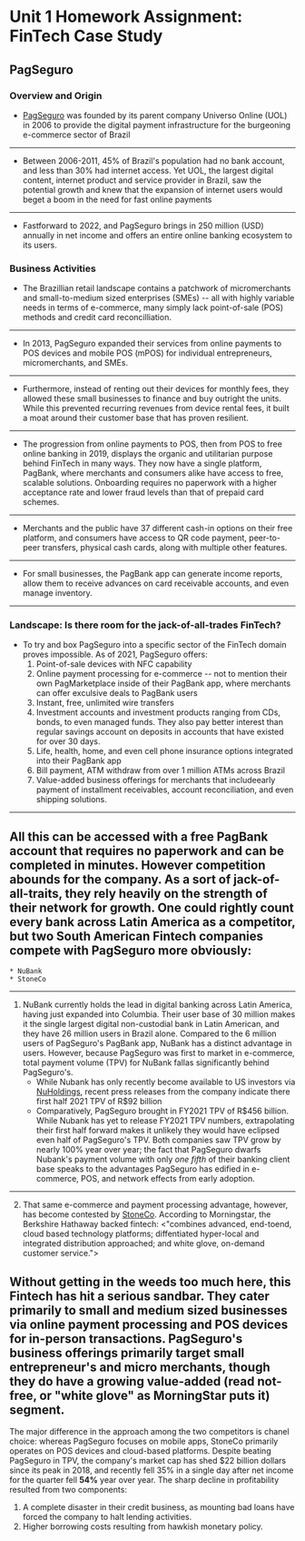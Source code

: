 # Unit 1 Homework Assignment: FinTech Case Study

## PagSeguro
### Overview and Origin
* [PagSeguro](https://finance.yahoo.com/quote/PAGS?p=PAGS&.tsrc=fin-srch) was founded by its parent company Universo Online (UOL) in 2006 to provide the digital payment infrastructure for the burgeoning e-commerce sector of Brazil
---
* Between 2006-2011, 45% of Brazil's population had no bank account, and less than 30% had internet access. Yet UOL, the largest digital content, internet product and service provider in Brazil, saw the potential growth and knew that the expansion of internet users would beget a boom in the need for fast online payments
---
* Fastforward to 2022, and PagSeguro brings in 250 million (USD) annually in net income and offers an entire online banking ecosystem to its users. 


### Business Activities
* The Brazillian retail landscape contains a patchwork of micromerchants and small-to-medium sized enterprises (SMEs) -- all with highly variable needs in terms of e-commerce, many simply lack point-of-sale (POS) methods and credit card reconcilliation.
---
* In 2013, PagSeguro expanded their services from online payments to POS devices and mobile POS (mPOS) for individual entrepreneurs, micromerchants, and SMEs. 
---
* Furthermore, instead of renting out their devices for monthly fees, they allowed these small businesses to finance and buy outright the units. While this prevented recurring revenues from device rental fees, it built a moat around their customer base that has proven resilient. 
---
* The progression from online payments to POS, then from POS to free online banking in 2019, displays the organic and utilitarian purpose behind FinTech in many ways. They now have a single platform, PagBank, where merchants and consumers alike have access to free, scalable solutions. Onboarding requires no paperwork with a higher acceptance rate and lower fraud levels than that of prepaid card schemes.
---
* Merchants and the public have 37 different cash-in options on their free platform, and consumers have access to QR code payment, peer-to-peer transfers, physical cash cards, along with multiple other features. 
---
* For small businesses, the PagBank app can generate income reports, allow them to receive advances on card receivable accounts, and even manage inventory. 
---
### Landscape: Is there room for the jack-of-all-trades FinTech? 
* To try and box PagSeguro into a specific sector of the FinTech domain proves impossible. As of 2021, PagSeguro offers:
    1. Point-of-sale devices with NFC capability 
    2. Online payment processing for e-commerce -- not to mention their own PagMarketplace inside of their PagBank app, where merchants can offer exculsive deals to PagBank users
    3. Instant, free, unlimited wire transfers
    4. Investment accounts and investment products ranging from CDs, bonds, to even managed funds. They also pay better interest than regular savings account on deposits in accounts that have existed for over 30 days.
    5. Life, health, home, and even cell phone insurance options integrated into their PagBank app
    6. Bill payment, ATM withdraw from over 1 million ATMs across Brazil
    7. Value-added business offerings for merchants that includeearly payment of installment receivables, account reconciliation, and even shipping solutions.
---
All this can be accessed with a free PagBank account that requires no paperwork and can be completed in minutes. However competition abounds for the company. As a sort of jack-of-all-traits, they rely heavily on the strength of their network for growth. One could rightly count every bank across Latin America as a competitor, but two South American Fintech companies compete with PagSeguro more obviously: 
---
    * NuBank
    * StoneCo
---

1. NuBank currently holds the lead in digital banking across Latin America, having just expanded into Columbia. Their user base of 30 million makes it the single largest digital non-custodial bank in Latin American, and they have 26 million users in Brazil alone. Compared to the 6 million users of PagSeguro's PagBank app, NuBank has a distinct advantage in users. However, because PagSeguro was first to market in e-commerce, total payment volume (TPV) for NuBank fallas significantly behind PagSeguro's.
    * While Nubank has only recently become available to US investors via [NuHoldings](https://finance.yahoo.com/quote/NU?p=NU&.tsrc=fin-srch), recent press releases from the company indicate there first half 2021 TPV of R$92 billion
    * Comparatively, PagSeguro brought in FY2021 TPV of R$456 billion. While Nubank has yet to release FY2021 TPV numbers, extrapolating their first half forward makes it unlikely they would have eclipsed even half of PagSeguro's TPV. Both companies saw TPV grow by nearly 100% year over year; the fact that PagSeguro dwarfs Nubank's payment volume with only *one* *fifth* of their banking client base speaks to the advantages PagSeguro has edified in e-commerce, POS, and network effects from early adoption.
---
2. That same e-commerce and payment processing advantage, however, has become contested by [StoneCo](https://finance.yahoo.com/quote/STNE?p=STNE&.tsrc=fin-srch). According to Morningstar, the Berkshire Hathaway backed fintech:
 <"combines advanced, end-toend, cloud based technology platforms; diffentiated hyper-local and integrated distribution approached; and white glove, on-demand customer service.">

Without getting in the weeds too much here, this Fintech has hit a serious sandbar. They cater primarily to small and medium sized businesses via online payment processing and POS devices for in-person transactions. PagSeguro's business offerings primarily target small entrepreneur's and micro merchants, though they do have a growing value-added (read not-free, or "white glove" as MorningStar puts it) segment. 
---
The major difference in the approach among the two competitors is chanel choice: whereas PagSeguro focuses on mobile apps, StoneCo primarily operates on POS devices and cloud-based platforms. Despite beating PagSeguro in TPV, the company's market cap has shed $22 billion dollars since its peak in 2018, and recently fell 35% in a single day after net income for the quarter fell **54%** year over year. The sharp decline in profitability resulted from two components: 

1. A complete disaster in their credit business, as mounting bad loans have forced the company to halt lending activities. 
2. Higher borrowing costs resulting from hawkish monetary policy. 



